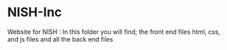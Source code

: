 # NISH-Inc
Website for NISH
:  In this folder you will find; 
the front end files 
 html, css, and js files 
 and all the back end files

